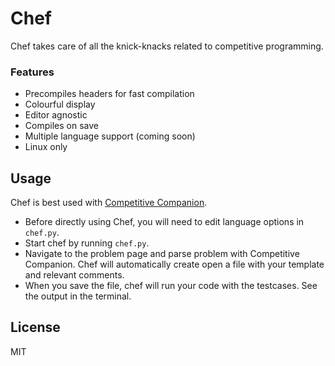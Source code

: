# Chef

Chef takes care of all the knick-knacks related to competitive programming.

### Features

- Precompiles headers for fast compilation
- Colourful display
- Editor agnostic
- Compiles on save
- Multiple language support (coming soon)
- Linux only

## Usage

Chef is best used with [Competitive Companion](https://github.com/jmerle/competitive-companion).

- Before directly using Chef, you will need to edit language options in `chef.py`.
- Start chef by running `chef.py`.
- Navigate to the problem page and parse problem with Competitive Companion. Chef will automatically create open a file with your template and relevant comments.
- When you save the file, chef will run your code with the testcases. See the output in the terminal.

## License

MIT
